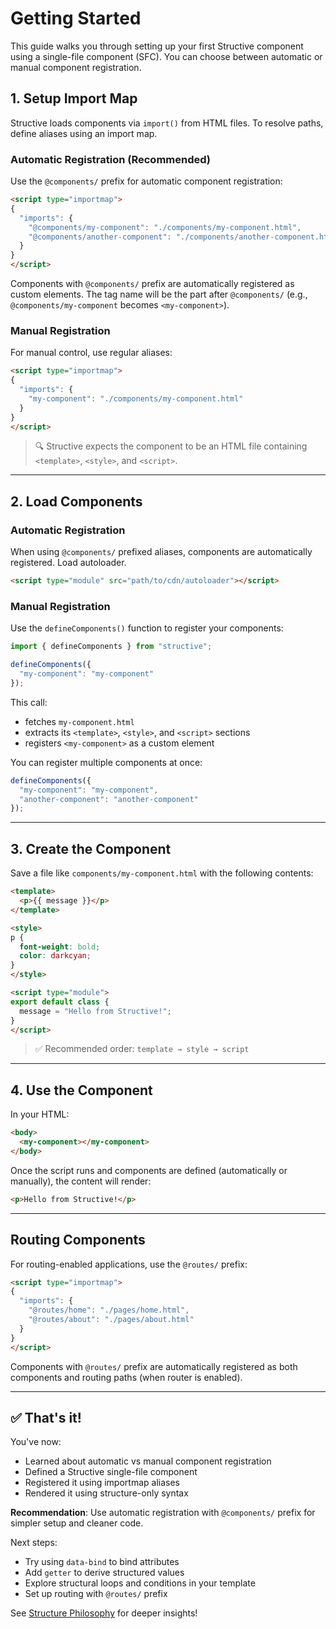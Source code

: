 # Getting Started

This guide walks you through setting up your first Structive component using a single-file component (SFC). You can choose between automatic or manual component registration.

## 1. Setup Import Map

Structive loads components via `import()` from HTML files. To resolve paths, define aliases using an import map.

### Automatic Registration (Recommended)

Use the `@components/` prefix for automatic component registration:

```html
<script type="importmap">
{
  "imports": {
    "@components/my-component": "./components/my-component.html",
    "@components/another-component": "./components/another-component.html"
  }
}
</script>
```

Components with `@components/` prefix are automatically registered as custom elements. The tag name will be the part after `@components/` (e.g., `@components/my-component` becomes `<my-component>`).

### Manual Registration

For manual control, use regular aliases:

```html
<script type="importmap">
{
  "imports": {
    "my-component": "./components/my-component.html"
  }
}
</script>
```

> 🔍 Structive expects the component to be an HTML file containing `<template>`, `<style>`, and `<script>`.

---

## 2. Load Components

### Automatic Registration

When using `@components/` prefixed aliases, components are automatically registered. Load autoloader.

```html
<script type="module" src="path/to/cdn/autoloader"></script>
```


### Manual Registration

Use the `defineComponents()` function to register your components:

```js
import { defineComponents } from "structive";

defineComponents({
  "my-component": "my-component"
});
```

This call:
- fetches `my-component.html`
- extracts its `<template>`, `<style>`, and `<script>` sections
- registers `<my-component>` as a custom element

You can register multiple components at once:

```js
defineComponents({
  "my-component": "my-component",
  "another-component": "another-component"
});
```

---

## 3. Create the Component

Save a file like `components/my-component.html` with the following contents:

```html
<template>
  <p>{{ message }}</p>
</template>

<style>
p {
  font-weight: bold;
  color: darkcyan;
}
</style>

<script type="module">
export default class {
  message = "Hello from Structive!";
}
</script>
```

> ✅ Recommended order: `template → style → script`

---

## 4. Use the Component

In your HTML:

```html
<body>
  <my-component></my-component>
</body>
```

Once the script runs and components are defined (automatically or manually), the content will render:

```html
<p>Hello from Structive!</p>
```

---

## Routing Components

For routing-enabled applications, use the `@routes/` prefix:

```html
<script type="importmap">
{
  "imports": {
    "@routes/home": "./pages/home.html",
    "@routes/about": "./pages/about.html"
  }
}
</script>
```

Components with `@routes/` prefix are automatically registered as both components and routing paths (when router is enabled).

---

## ✅ That's it!

You've now:
- Learned about automatic vs manual component registration
- Defined a Structive single-file component
- Registered it using importmap aliases
- Rendered it using structure-only syntax

**Recommendation**: Use automatic registration with `@components/` prefix for simpler setup and cleaner code.

Next steps:
- Try using `data-bind` to bind attributes
- Add `getter` to derive structured values
- Explore structural loops and conditions in your template
- Set up routing with `@routes/` prefix

See [Structure Philosophy](./structure-philosophy.md) for deeper insights!